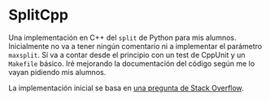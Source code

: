 # SplitCpp

Una implementación en C++ del `split` de Python para mis alumnos.
Inicialmente no va a tener ningún comentario ni a implementar el parámetro `maxsplit`.
Sí va a contar desde el principio con un test de CppUnit y un `Makefile` básico.
Iré mejorando la documentación del código según me lo vayan pidiendo mis alumnos.

La implementación inicial se basa en [una pregunta de Stack Overflow](https://stackoverflow.com/questions/14265581/parse-split-a-string-in-c-using-string-delimiter-standard-c).
